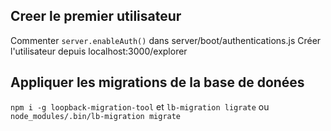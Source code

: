 ## Creer le premier utilisateur

Commenter `server.enableAuth()` dans server/boot/authentications.js
Créer l'utilisateur depuis localhost:3000/explorer

## Appliquer les migrations de la base de donées

`npm i -g loopback-migration-tool` et `lb-migration ligrate`
ou `node_modules/.bin/lb-migration migrate`
